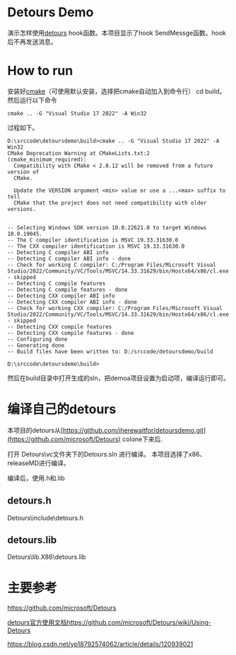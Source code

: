 # Detours Demo
演示怎样使用[detours](https://github.com/microsoft/Detours) hook函数。本项目显示了hook  SendMessge函数。hook后不再发送消息。


# How to run
安装好[cmake](https://cmake.org/download/)（可使用默认安装，选择把cmake自动加入到命令行）
cd build。然后运行以下命令
```
cmake .. -G "Visual Studio 17 2022" -A Win32
```
过程如下。

```
D:\srccode\detoursdemo\build>cmake .. -G "Visual Studio 17 2022" -A Win32
CMake Deprecation Warning at CMakeLists.txt:2 (cmake_minimum_required):
  Compatibility with CMake < 2.8.12 will be removed from a future version of
  CMake.

  Update the VERSION argument <min> value or use a ...<max> suffix to tell
  CMake that the project does not need compatibility with older versions.


-- Selecting Windows SDK version 10.0.22621.0 to target Windows 10.0.19045.
-- The C compiler identification is MSVC 19.33.31630.0
-- The CXX compiler identification is MSVC 19.33.31630.0
-- Detecting C compiler ABI info
-- Detecting C compiler ABI info - done
-- Check for working C compiler: C:/Program Files/Microsoft Visual Studio/2022/Community/VC/Tools/MSVC/14.33.31629/bin/Hostx64/x86/cl.exe - skipped
-- Detecting C compile features
-- Detecting C compile features - done
-- Detecting CXX compiler ABI info
-- Detecting CXX compiler ABI info - done
-- Check for working CXX compiler: C:/Program Files/Microsoft Visual Studio/2022/Community/VC/Tools/MSVC/14.33.31629/bin/Hostx64/x86/cl.exe - skipped
-- Detecting CXX compile features
-- Detecting CXX compile features - done
-- Configuring done
-- Generating done
-- Build files have been written to: D:/srccode/detoursdemo/build

D:\srccode\detoursdemo\build>
```

然后在build目录中打开生成的sln，把demoa项目设置为启动项，编译运行即可。

# 编译自己的detours
本项目的detours从[https://github.com/iherewaitfor/detoursdemo.git](https://github.com/microsoft/Detours) colone下来后.

打开 Detours\vc文件夹下的Detours.sln 进行编译。
本项目选择了x86、releaseMD进行编译。

编译后，使用.h和.lib
## detours.h
Detours\include\detours.h
## detours.lib
Detours\lib.X86\detours.lib

# 主要参考
https://github.com/microsoft/Detours

[detours官方使用文档https://github.com/microsoft/Detours/wiki/Using-Detours](https://github.com/microsoft/Detours/wiki/Using-Detours)

https://blog.csdn.net/yp18792574062/article/details/120939021